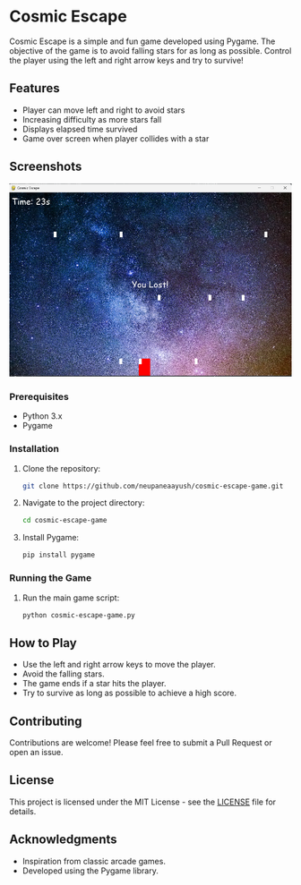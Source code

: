 # Cosmic Escape

Cosmic Escape is a simple and fun game developed using Pygame. The objective of the game is to avoid falling stars for as long as possible. Control the player using the left and right arrow keys and try to survive!

## Features

- Player can move left and right to avoid stars
- Increasing difficulty as more stars fall
- Displays elapsed time survived
- Game over screen when player collides with a star

## Screenshots

![Game Screenshot](/game.png)

### Prerequisites

- Python 3.x
- Pygame

### Installation

1. Clone the repository:
    ```sh
    git clone https://github.com/neupaneaayush/cosmic-escape-game.git
    ```
2. Navigate to the project directory:
    ```sh
    cd cosmic-escape-game
    ```
3. Install Pygame:
    ```sh
    pip install pygame
    ```

### Running the Game

1. Run the main game script:
    ```sh
    python cosmic-escape-game.py
    ```

## How to Play

- Use the left and right arrow keys to move the player.
- Avoid the falling stars.
- The game ends if a star hits the player.
- Try to survive as long as possible to achieve a high score.

## Contributing

Contributions are welcome! Please feel free to submit a Pull Request or open an issue.

## License

This project is licensed under the MIT License - see the [LICENSE](LICENSE) file for details.

## Acknowledgments

- Inspiration from classic arcade games.
- Developed using the Pygame library.
